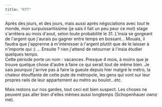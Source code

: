 ```yaml
---
title: "RTT"
---
```


Après des jours, et des jours, mais aussi après négociations avec _tout_ le
monde, mon surpuissantissime (je sais il fait un peu peur ce mot) stage
s'arrêtera au mois d'aout, selon toute probabilité le 31. L'insia se gorgeant
de l'argent que j'aurais pu gagner entre temps en bossant... Mouais, il faudra
que j'apprenne à m'intéresser à l'argent plutôt que de le laisser à n'importe
qui :) ... Ensuite ? rien j'attend de retourner à l'insia étudier quelques
temps.  
Cette période porte un nom : vacances. Presque 4 mois, à moins que je trouve
quelque chose d'autre à faire ce qui serait tout de même bien. Je sais
pourquoi j'arrive pas à faire la gueule depuis hier malgré le métro, la
chaleur étouffante de cette pute de métropole, les gens qui vont sur leur
propres rails de leur appartement au métro au boulot...etc.

Mais restons sur nos gardes, tout ceci est bien suspect. Les choses ne peuvent
pas aller bien d'elles mêmes aussi longtemps (Schopenhauer ownz me).

